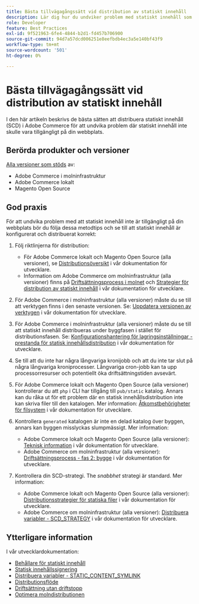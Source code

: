 ```yaml
---
title: Bästa tillvägagångssätt vid distribution av statiskt innehåll
description: Lär dig hur du undviker problem med statiskt innehåll som inte visas i din Adobe Commerce eller Magento Open Source.
role: Developer
feature: Best Practices
exl-id: 9f521963-6fe4-4844-b2d1-fd457b706900
source-git-commit: 94d7a57dcd006251e8eefbdb4ec3a5e140bf43f9
workflow-type: tm+mt
source-wordcount: '501'
ht-degree: 0%

---
```


# Bästa tillvägagångssätt vid distribution av statiskt innehåll

I den här artikeln beskrivs de bästa sätten att distribuera statiskt innehåll (SCD) i Adobe Commerce för att undvika problem där statiskt innehåll inte skulle vara tillgängligt på din webbplats.

## Berörda produkter och versioner

[Alla versioner som stöds](../../../release/versions.md) av:

* Adobe Commerce i molninfrastruktur
* Adobe Commerce lokalt
* Magento Open Source

## God praxis

För att undvika problem med att statiskt innehåll inte är tillgängligt på din webbplats bör du följa dessa metodtips och se till att statiskt innehåll är konfigurerat och distribuerat korrekt:

1. Följ riktlinjerna för distribution:
   * För Adobe Commerce lokalt och Magento Open Source (alla versioner), se [Distributionsöversikt](../../../configuration/deployment/overview.md) i vår dokumentation för utvecklare.
   * Information om Adobe Commerce om molninfrastruktur (alla versioner) finns på [Driftsättningsprocess i molnet](https://devdocs.magento.com/cloud/deploy/cloud-deployment-process.html) och [Strategier för distribution av statiskt innehåll](https://devdocs.magento.com/cloud/deploy/static-content-deployment.html) i vår dokumentation för utvecklare.

1. För Adobe Commerce i molninfrastruktur (alla versioner) måste du se till att verktygen finns i den senaste versionen. Se: [Uppdatera versionen av verktygen](https://devdocs.magento.com/cloud/release-notes/ece-release-notes.html) i vår dokumentation för utvecklare.
1. För Adobe Commerce i molninfrastruktur (alla versioner) måste du se till att statiskt innehåll distribueras under byggfasen i stället för distributionsfasen. Se: [Konfigurationshantering för lagringsinställningar - prestanda för statisk innehållsdistribution](https://devdocs.magento.com/cloud/live/sens-data-over.html#cloud-confman-scd-over) i vår dokumentation för utvecklare.
1. Se till att du inte har några långvariga kronijobb och att du inte tar slut på några långvariga kroniprocesser. Långvariga cron-jobb kan ta upp processorresurser och potentiellt öka driftsättningstiden avsevärt.
1. För Adobe Commerce lokalt och Magento Open Source (alla versioner) kontrollerar du att `php` i CLI har tillgång till `pub/static` katalog. Annars kan du råka ut för ett problem där en statisk innehållsdistribution inte kan skriva filer till den katalogen. Mer information: [Åtkomstbehörigheter för filsystem](https://experienceleague.adobe.com/docs/commerce-operations/configuration-guide/deployment/file-system-permissions.html) i vår dokumentation för utvecklare.
1. Kontrollera `generated` katalogen är inte en delad katalog över byggen, annars kan byggen misslyckas slumpmässigt. Mer information:
   * Adobe Commerce lokalt och Magento Open Source (alla versioner): [Teknisk information](https://experienceleague.adobe.com/docs/commerce-operations/configuration-guide/deployment/technical-details.html) i vår dokumentation för utvecklare.
   * Adobe Commerce om molninfrastruktur (alla versioner): [Driftsättningsprocess - fas 2: bygge](https://devdocs.magento.com/cloud/reference/discover-deploy.html#cloud-deploy-over-phases-build) i vår dokumentation för utvecklare.

1. Kontrollera din SCD-strategi. The *snabbhet* strategi är standard. Mer information:
   * Adobe Commerce lokalt och Magento Open Source (alla versioner): [Distributionsstrategier för statiska filer](https://experienceleague.adobe.com/docs/commerce-operations/configuration-guide/cli/static-view/static-view-file-strategy.html) i vår dokumentation för utvecklare.
   * Adobe Commerce om molninfrastruktur (alla versioner): [Distribuera variabler - SCD\_STRATEGY](https://devdocs.magento.com/cloud/env/variables-deploy.html#scd_strategy) i vår dokumentation för utvecklare.

## Ytterligare information

I vår utvecklardokumentation:

* [Behållare för statiskt innehåll](https://developer.adobe.com/commerce/admin-developer/pattern-library/containers/static-content/)
* [Statisk innehållssignering](https://experienceleague.adobe.com/docs/commerce-operations/configuration-guide/cache/static-content-signing.html)
* [Distribuera variabler - STATIC\_CONTENT\_SYMLINK](https://devdocs.magento.com/cloud/env/variables-deploy.html#static_content_symlink)
* [Distributionsflöde](../../../performance/deployment-flow.md)
* [Driftsättning utan driftstopp](https://devdocs.magento.com/cloud/deploy/reduce-downtime.html)
* [Optimera molndistributionen](https://devdocs.magento.com/cloud/deploy/optimize-cloud-deployment.html)
